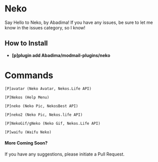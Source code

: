 # Neko

Say Hello to Neko, by Abadima! If you have any issues, be sure to let me know in the issues category, so I know!

## How to Install
+ **[p]plugin add Abadima/modmail-plugins/neko**

# Commands

```
[P]avatar (Neko Avatar, Nekos.Life API)

[P]Nekos (Help Menu)

[P]neko (Neko Pic, NekosBest API)

[P]neko2 (Neko Pic, Nekos.life API)

[P]NekoGif/gNeko (Neko Gif, Nekos.Life API)

[P]waifu (Waifu Neko)
```

#### More Coming Soon?

If you have any suggestions, please initiate a Pull Request.
